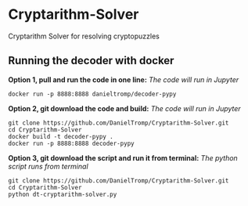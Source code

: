 # Cryptarithm-Solver
Cryptarithm Solver for resolving cryptopuzzles

## Running the decoder with docker

**Option 1, pull and run the code in one line:**
*The code will run in Jupyter*
```
docker run -p 8888:8888 danieltromp/decoder-pypy
```

**Option 2, git download the code and build:**
*The code will run in Jupyter*
```
git clone https://github.com/DanielTromp/Cryptarithm-Solver.git
cd Cryptarithm-Solver
docker build -t decoder-pypy .
docker run -p 8888:8888 decoder-pypy
```

**Option 3, git download the script and run it from terminal:**
*The python script runs from terminal*
```
git clone https://github.com/DanielTromp/Cryptarithm-Solver.git
cd Cryptarithm-Solver
python dt-cryptarithm-solver.py
```
